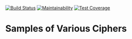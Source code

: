 [![Build Status](https://travis-ci.org/uribench/software-engineering-handbook-tools.svg?branch=master)](https://travis-ci.org/uribench/software-engineering-handbook-tools)
[![Maintainability](https://api.codeclimate.com/v1/badges/60f2e373b5ca64453968/maintainability)](https://codeclimate.com/github/uribench/cryptography/maintainability)
[![Test Coverage](https://api.codeclimate.com/v1/badges/60f2e373b5ca64453968/test_coverage)](https://codeclimate.com/github/uribench/software-engineering-handbook-tools/test_coverage)

# Samples of Various Ciphers


